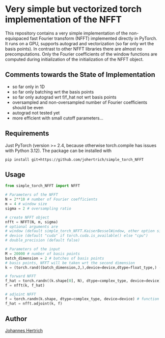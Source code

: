 # Very simple but vectorized torch implementation of the NFFT

This repository contains a very simple implementation of the non-equispaced fast Fourier transform (NFFT)
implemented directly in PyTorch. It runs on a GPU, supports autograd and vectorization (so far only wrt the basis points).
In contrast to other NFFT libraries there are almost no precomputations. Only the Fourier coefficients of the window functions
are computed during initialization of the initialization of the NFFT object.

## Comments towards the State of Implementation

- so far only in 1D
- so far only batching wrt the basis points
- so far only autograd wrt f/f_hat not wrt basis points
- oversampled and non-oversampled number of Fourier coefficients should be even
- autograd not tested yet 
- more efficient with small cutoff parameters...

## Requirements

Just PyTorch (version >= 2.4, because otherwise torch.compile has issues with Python 3.12).
The package can be installed with

```
pip install git+https://github.com/johertrich/simple_torch_NFFT
```

## Usage

```python
from simple_torch_NFFT import NFFT

# Parameters of the NFFT
N = 2**10 # number of Fourier coefficients
m = 4 # window size
sigma = 2 # oversampling ratio

# create NFFT object
nfft = NFFT(N, m, sigma) 
# optional arguments are 
# window (default simple_torch_NFFT.KaiserBesselWindow, other option simple_torch_NFFT.GaussWindow)
# device (default "cuda" if torch.cuda.is_available() else "cpu")
# double_precision (default false)

# Parameters of the input
M = 20000 # number of basis points
batch_dimension = 2 # batches of basis points
# basis points, NFFT will be taken wrt the second dimension
k = (torch.rand((batch_dimension,J,),device=device,dtype=float_type,) - 0.5) 

# forward NFFT
f_hat = torch.randn((k.shape[0], N), dtype=complex_type, device=device)
f = nfft(k, f_hat)

# adjoint NFFT
f = torch.randn(k.shape, dtype=complex_type, device=device) # function values
f_hat = nfft.adjoint(k, f)

```

## Author

[Johannes Hertrich](https://johertrich.github.io)
